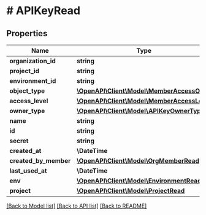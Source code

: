 # # APIKeyRead

## Properties

Name | Type | Description | Notes
------------ | ------------- | ------------- | -------------
**organization_id** | **string** |  |
**project_id** | **string** |  | [optional]
**environment_id** | **string** |  | [optional]
**object_type** | [**\OpenAPI\Client\Model\MemberAccessObj**](MemberAccessObj.md) |  | [optional]
**access_level** | [**\OpenAPI\Client\Model\MemberAccessLevel**](MemberAccessLevel.md) |  | [optional]
**owner_type** | [**\OpenAPI\Client\Model\APIKeyOwnerType**](APIKeyOwnerType.md) |  |
**name** | **string** |  | [optional]
**id** | **string** |  |
**secret** | **string** |  | [optional]
**created_at** | **\DateTime** |  |
**created_by_member** | [**\OpenAPI\Client\Model\OrgMemberRead**](OrgMemberRead.md) |  | [optional]
**last_used_at** | **\DateTime** |  | [optional]
**env** | [**\OpenAPI\Client\Model\EnvironmentRead**](EnvironmentRead.md) |  | [optional]
**project** | [**\OpenAPI\Client\Model\ProjectRead**](ProjectRead.md) |  | [optional]

[[Back to Model list]](../../README.md#models) [[Back to API list]](../../README.md#endpoints) [[Back to README]](../../README.md)
